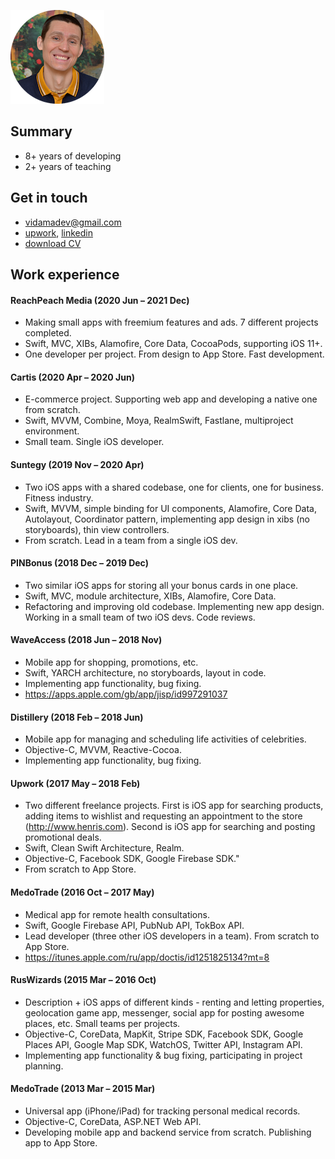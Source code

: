 ![profile](/profile.png)

## Summary

- 8+ years of developing
- 2+ years of teaching

## Get in touch

- vidamadev@gmail.com
- [upwork](https://www.upwork.com/freelancers/~0173f3482917f3065f/), [linkedin](https://www.linkedin.com/in/vadim-r-192357a3/)
- [download CV](https://drive.google.com/file/d/1BoZfFgKugRIlXn-BqfmtiaJtGjSVWSks/view)

## Work experience

#### ReachPeach Media (2020 Jun – 2021 Dec)
* Making small apps with freemium features and ads. 7 different projects completed.
* Swift, MVC, XIBs, Alamofire, Core Data, CocoaPods, supporting iOS 11+.
* One developer per project. From design to App Store. Fast development.
	
#### Cartis (2020 Apr – 2020 Jun)
* E-commerce project. Supporting web app and developing a native one from scratch.
* Swift, MVVM, Combine, Moya, RealmSwift, Fastlane, multiproject environment.
* Small team. Single iOS developer.
	
#### Suntegy (2019 Nov – 2020 Apr)
* Two iOS apps with a shared codebase, one for clients, one for business. Fitness industry.
* Swift, MVVM, simple binding for UI components, Alamofire, Core Data, Autolayout, Coordinator pattern, implementing app design in xibs (no storyboards), thin view controllers.
* From scratch. Lead in a team from a single iOS dev.
	
#### PINBonus (2018 Dec – 2019 Dec)
* Two similar iOS apps for storing all your bonus cards in one place.
* Swift, MVC, module architecture, XIBs, Alamofire, Core Data.
* Refactoring and improving old codebase. Implementing new app design. Working in a small team of two iOS devs. Code reviews.
	
#### WaveAccess (2018 Jun – 2018 Nov)
* Mobile app for shopping, promotions, etc.
* Swift, YARCH architecture, no storyboards, layout in code.
* Implementing 	app functionality, bug fixing.
* https://apps.apple.com/gb/app/jisp/id997291037
	
#### Distillery (2018 Feb – 2018 Jun)
* Mobile app for managing and scheduling life activities of celebrities.
* Objective-C, MVVM, Reactive-Cocoa.
* Implementing 	app functionality, bug fixing.
	
#### Upwork (2017 May – 2018 Feb)
* Two different freelance projects. First is iOS app for searching products, adding items to wishlist and requesting an appointment to the store (http://www.henris.com). Second is iOS app for searching and posting promotional deals.
* Swift, Clean Swift Architecture, Realm. 
* Objective-C, Facebook SDK, Google Firebase SDK."
* From scratch to App Store.
	
#### MedoTrade (2016 Oct – 2017 May)
* Medical app for remote health consultations.
* Swift, Google Firebase API, PubNub API, TokBox API.
* Lead developer (three other iOS developers in a team). From scratch to App Store.
* https://itunes.apple.com/ru/app/doctis/id1251825134?mt=8
	
#### RusWizards (2015 Mar – 2016 Oct)
* Description	+ iOS apps of different kinds - renting and letting properties, geolocation game app, messenger, social app for posting awesome places, etc. Small teams per projects.
* Objective-C, CoreData, MapKit, Stripe SDK, Facebook SDK, Google Places API, Google Map SDK, WatchOS, Twitter API, Instagram API.
* Implementing 	app functionality & bug fixing, participating in project planning.
	
#### MedoTrade (2013 Mar – 2015 Mar)
* Universal app (iPhone/iPad) for tracking personal medical records.
* Objective-C, CoreData, ASP.NET Web API.
* Developing mobile app and backend service from scratch. Publishing app to App Store.
